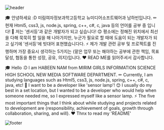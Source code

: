 <!--
**Namhabeen/Namhabeen** is a ✨ _special_ ✨ repository because its `README.md` (this file) appears on your GitHub profile.-->
![header](https://capsule-render.vercel.app/api?type=wave&color=gradient&height=280&section=header&text=Hi%20there%20👋&fontSize=90)

🎓 안녕하세요 :D 미림여자정보과학고등학교 뉴미디어소프트웨어과 남하빈입니다. 
✏ 현재  Html5, css3, js, node.js, spring, c++, c#, c, java 등의 언어를 공부 중 입니다!
🌱 저는 '센서등'과 같은 개발자가 되고 싶습니다! 
😊 평소에는 정해진 위치에서 최선을 다해 묵묵히 할 일을 해 나아가지만, 누군가 필요로 할 때에 도움이 되는 개발자가 되고 싶기에 '센서등'에 빗대어 표현했습니다다.
⚡ 제가 개발 관련 공부 및 프로젝트를 진행하며 가장 중요시 생각하는 5가지는 {맡은 업무 또는 해야하는 공부에 관한 책임, 목표 달성, 협동을 통한 성장, 공유, 의지}입니다.
❤ READ ME를 읽어주셔서 감사합니다.



🎓 Hello :D I am HABEEN NAM from MIRIM GIRLS INFORMATION SCIENCE HIGH SCHOOL NEW MEDIA SOFTWARE DEPARTMENT.
✏ Currently, I am studying languages such as Html5, css3, js, node.js, spring, c++, c#, c, java, etc!
🌱 I want to be a developer like 'sensor lamp'!
😊 I usually do my best in a set location, but I wanted to be a developer who would help when someone needed me, so I expressed myself like a sensor lamp.
⚡ The five most important things that I think about while studying and projects related to development are {responsibility, achievement of goals, growth through collaboration, sharing, and will}.
❤ Thnx to read my 'README'

![footer](https://capsule-render.vercel.app/api?type=wave&color=gradient&height=150&section=footer)
